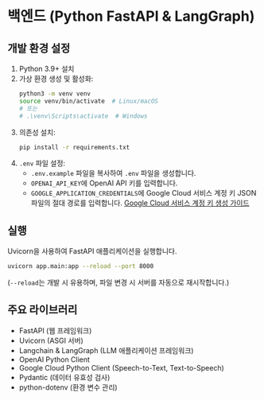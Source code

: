 # 백엔드 (Python FastAPI & LangGraph)

## 개발 환경 설정
1. Python 3.9+ 설치
2. 가상 환경 생성 및 활성화:
   ```bash
   python3 -m venv venv
   source venv/bin/activate  # Linux/macOS
   # 또는
   # .\venv\Scripts\activate  # Windows
   ```
3. 의존성 설치:
   ```bash
   pip install -r requirements.txt
   ```
4. `.env` 파일 설정:
   - `.env.example` 파일을 복사하여 `.env` 파일을 생성합니다.
   - `OPENAI_API_KEY`에 OpenAI API 키를 입력합니다.
   - `GOOGLE_APPLICATION_CREDENTIALS`에 Google Cloud 서비스 계정 키 JSON 파일의 절대 경로를 입력합니다.
     [Google Cloud 서비스 계정 키 생성 가이드](https://cloud.google.com/iam/docs/creating-managing-service-account-keys)

## 실행
Uvicorn을 사용하여 FastAPI 애플리케이션을 실행합니다.
```bash
uvicorn app.main:app --reload --port 8000
```
(`--reload`는 개발 시 유용하며, 파일 변경 시 서버를 자동으로 재시작합니다.)

## 주요 라이브러리
- FastAPI (웹 프레임워크)
- Uvicorn (ASGI 서버)
- Langchain & LangGraph (LLM 애플리케이션 프레임워크)
- OpenAI Python Client
- Google Cloud Python Client (Speech-to-Text, Text-to-Speech)
- Pydantic (데이터 유효성 검사)
- python-dotenv (환경 변수 관리)
